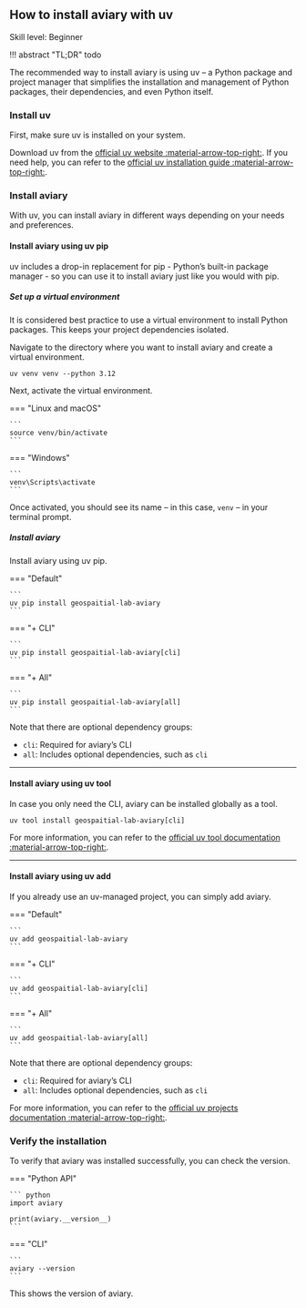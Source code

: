 ## How to install aviary with uv

<span class="aviary-skill-level">Skill level: Beginner</span>

!!! abstract "TL;DR"
    todo

The recommended way to install aviary is using uv – a Python package and project manager
that simplifies the installation and management of Python packages, their dependencies, and even Python itself.

### Install uv

First, make sure uv is installed on your system.

Download uv from the
[official uv website :material-arrow-top-right:][official uv website].
If you need help, you can refer to the
[official uv installation guide :material-arrow-top-right:][official uv installation guide].

  [official uv website]: https://docs.astral.sh/uv
  [official uv installation guide]: https://docs.astral.sh/uv/getting-started/installation

### Install aviary

With uv, you can install aviary in different ways depending on your needs and preferences.

#### Install aviary using uv pip

uv includes a drop-in replacement for pip - Python’s built-in package manager -
so you can use it to install aviary just like you would with pip.

##### Set up a virtual environment

It is considered best practice to use a virtual environment to install Python packages.
This keeps your project dependencies isolated.

Navigate to the directory where you want to install aviary and create a virtual environment.

```
uv venv venv --python 3.12
```

Next, activate the virtual environment.

=== "Linux and macOS"

    ```
    source venv/bin/activate
    ```

=== "Windows"

    ```
    venv\Scripts\activate
    ```

Once activated, you should see its name – in this case, `venv` – in your terminal prompt.

##### Install aviary

Install aviary using uv pip.

=== "Default"

    ```
    uv pip install geospaitial-lab-aviary
    ```

=== "+ CLI"

    ```
    uv pip install geospaitial-lab-aviary[cli]
    ```

=== "+ All"

    ```
    uv pip install geospaitial-lab-aviary[all]
    ```

Note that there are optional dependency groups:

- `cli`: Required for aviary’s CLI
- `all`: Includes optional dependencies, such as `cli`

---

#### Install aviary using uv tool

In case you only need the CLI, aviary can be installed globally as a tool.

```
uv tool install geospaitial-lab-aviary[cli]
```

For more information, you can refer to the
[official uv tool documentation :material-arrow-top-right:][official uv tool documentation].

  [official uv tool documentation]: https://docs.astral.sh/uv/guides/tools

---

#### Install aviary using uv add

If you already use an uv-managed project, you can simply add aviary.

=== "Default"

    ```
    uv add geospaitial-lab-aviary
    ```

=== "+ CLI"

    ```
    uv add geospaitial-lab-aviary[cli]
    ```

=== "+ All"

    ```
    uv add geospaitial-lab-aviary[all]
    ```

Note that there are optional dependency groups:

- `cli`: Required for aviary’s CLI
- `all`: Includes optional dependencies, such as `cli`

For more information, you can refer to the
[official uv projects documentation :material-arrow-top-right:][official uv projects documentation].

  [official uv projects documentation]: https://docs.astral.sh/uv/guides/projects/

### Verify the installation

To verify that aviary was installed successfully, you can check the version.

=== "Python API"

    ``` python
    import aviary

    print(aviary.__version__)
    ```

=== "CLI"

    ```
    aviary --version
    ```

This shows the version of aviary.
